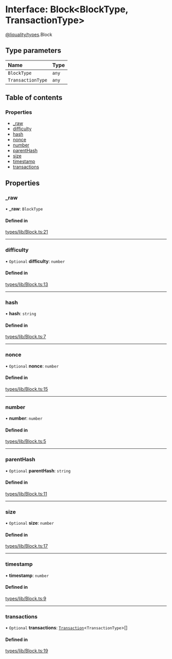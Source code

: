 # Interface: Block<BlockType, TransactionType\>

[@liquality/types](../wiki/@liquality.types).Block

## Type parameters

| Name | Type |
| :------ | :------ |
| `BlockType` | `any` |
| `TransactionType` | `any` |

## Table of contents

### Properties

- [\_raw](../wiki/@liquality.types.Block#_raw)
- [difficulty](../wiki/@liquality.types.Block#difficulty)
- [hash](../wiki/@liquality.types.Block#hash)
- [nonce](../wiki/@liquality.types.Block#nonce)
- [number](../wiki/@liquality.types.Block#number)
- [parentHash](../wiki/@liquality.types.Block#parenthash)
- [size](../wiki/@liquality.types.Block#size)
- [timestamp](../wiki/@liquality.types.Block#timestamp)
- [transactions](../wiki/@liquality.types.Block#transactions)

## Properties

### \_raw

• **\_raw**: `BlockType`

#### Defined in

[types/lib/Block.ts:21](https://github.com/liquality/chainabstractionlayer/blob/9cc13847/packages/types/lib/Block.ts#L21)

___

### difficulty

• `Optional` **difficulty**: `number`

#### Defined in

[types/lib/Block.ts:13](https://github.com/liquality/chainabstractionlayer/blob/9cc13847/packages/types/lib/Block.ts#L13)

___

### hash

• **hash**: `string`

#### Defined in

[types/lib/Block.ts:7](https://github.com/liquality/chainabstractionlayer/blob/9cc13847/packages/types/lib/Block.ts#L7)

___

### nonce

• `Optional` **nonce**: `number`

#### Defined in

[types/lib/Block.ts:15](https://github.com/liquality/chainabstractionlayer/blob/9cc13847/packages/types/lib/Block.ts#L15)

___

### number

• **number**: `number`

#### Defined in

[types/lib/Block.ts:5](https://github.com/liquality/chainabstractionlayer/blob/9cc13847/packages/types/lib/Block.ts#L5)

___

### parentHash

• `Optional` **parentHash**: `string`

#### Defined in

[types/lib/Block.ts:11](https://github.com/liquality/chainabstractionlayer/blob/9cc13847/packages/types/lib/Block.ts#L11)

___

### size

• `Optional` **size**: `number`

#### Defined in

[types/lib/Block.ts:17](https://github.com/liquality/chainabstractionlayer/blob/9cc13847/packages/types/lib/Block.ts#L17)

___

### timestamp

• **timestamp**: `number`

#### Defined in

[types/lib/Block.ts:9](https://github.com/liquality/chainabstractionlayer/blob/9cc13847/packages/types/lib/Block.ts#L9)

___

### transactions

• `Optional` **transactions**: [`Transaction`](../wiki/@liquality.types.Transaction)<`TransactionType`\>[]

#### Defined in

[types/lib/Block.ts:19](https://github.com/liquality/chainabstractionlayer/blob/9cc13847/packages/types/lib/Block.ts#L19)
